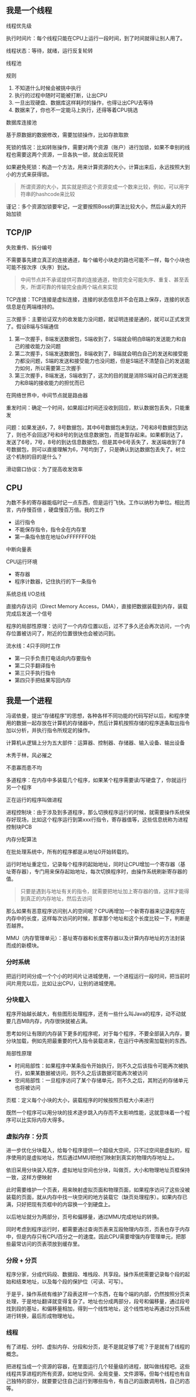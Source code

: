 ## 我是一个线程

线程优先级

执行时间片：每个线程只能在CPU上运行一段时间，到了时间就得让别人用了。

线程状态：等待，就绪，运行反复轮转

线程池

规则
1. 不知道什么时候会被挑中执行
2. 执行的过程中随时可能被打断，让出CPU
3. 一旦出现硬盘、数据库这样耗时的操作，也得让出CPU去等待
4. 数据来了，你也不一定能马上执行，还得等着CPU挑选

数据库连接池

基于原数据的数据修改，需要加锁操作，比如存款取款

死锁的情况：比如转账操作，需要对两个资源（账户）进行加锁，如果不幸别的线程也需要这两个资源，一旦各执一锁，就会出现死锁

如果避免死锁：构造一个方法，用来计算资源的大小，计算出来后，永远按照大到小的方式来获得锁。

> 所谓资源的大小，其实就是把这个资源变成一个数来比较，例如，可以用字符串的hashcode来比较

谨记：多个资源加锁要牢记，一定要按照Boss的算法比较大小，然后从最大的开始加锁

## TCP/IP

失败重传、拆分编号

不需要事先建立真正的连接通道，每个编号小块走的路也可能不一样，每个小块也可能不按次序（失序）到达。

> 中间节点并不承诺提供可靠的连接通道，物资完全可能失序、重复、甚至丢失，所谓可靠的传输完全由两个端点来实现

TCP连接：TCP连接是虚拟连接，连接的状态信息并不会在路上保存，连接的状态信息是在两端维持的。

三次握手：主要验证双方的收发能力没问题，就证明连接是通的，就可以正式发货了。假设B端与S端通信
1. 第一次握手，B端发送数据包，S端收到了，S端就会明白B端的发送能力和自己的接收能力没问题
2. 第二次握手，S端发送数据包，B端收到了，B端就会明白自己的发送和接受能力都没问题，S端的发送和接受能力也没问题，但是S端还不清楚自己的发送能力如何，所以需要第三次握手
3. 第三次握手，B端发送，S端收到了，这次的目的就是消除S端对自己的发送能力和B端的接收能力的担忧而已

在网络世界中，中间节点就是路由器

重发时间：确定一个时间，如果超过时间还没收到回应，默认数据包丢失，只能重发

问题：如果发送6，7，8号数据包，其中6号数据包未到达，7号和8号数据包到达了，则也不会回送7号和8号的到达信息数据包，而是暂存起来。如果都到达了，发送了6号，7号，8号的到达信息数据包，但是其中6号丢失了，发送端收到了8号数据包，则可以直接理解为6，7号均到了，只是确认到达数据包丢失了。树立这个机制的目的是什么？

滑动窗口协议：为了提高收发效率

## CPU
为数不多的寄存器能临时记一点东西，但是运行飞快。工作以纳秒为单位。相比而言，内存慢百倍 ，硬盘慢百万倍。我的工作
* 运行指令
* 不能保存指令，指令全在内存里
* 第一条指令放在地址0xFFFFFFF0处

中断向量表

CPU运行环境
* 寄存器
* 程序计数器，记住执行的下一条指令

系统总线 I/O总线

直接内存访问（Direct Memory Access，DMA），直接把数据装载到内存，装载完成后发送一个信号

程序的局部性原理：访问了一个内存位置以后，过不了多久还会再次访问，一个内存位置被访问了，附近的位置很快也会被访问到。

流水线：4只手同时工作
* 第一只手负责打电话向内存要指令
* 第二只手翻译指令
* 第三只手执行指令
* 第四只手把结果写回内存

## 我是一个进程
冯诺依曼，提出“存储程序”的思想，各种各样不同功能的代码写好以后，和程序使用的数据一起存放在计算机的存储器中，然后计算机按照存储的程序逐条取出指令加以分析，并执行指令所规定的操作。

计算机从逻辑上分为五大部件：运算器、控制器、存储器、输入设备、输出设备

木秀于林，风必摧之

不患寡而患不均

多道程序：在内存中多装载几个程序，如果某个程序需要读/写硬盘了，你就运行另一个程序

正在运行的程序叫做进程

进程控制块：由于涉及到多道程序，那么切换程序运行的时候，就需要操作系统保存好现场，比如这个程序运行到第xxx行指令，寄存器值等，这些信息统称为进程控制块PCB

内存分配算法

在批处理系统中，所有的程序都是从地址0开始转载的。

运行时地址重定位，记录每个程序的起始地址，同时让CPU增加一个寄存器（基址寄存器），专门用来保存起始地址，每次切换程序时，由操作系统刷新寄存器的值。

> 只要是遇到与地址有关的指令，就需要把地址加上寄存器的值，这样才能得到真正的内存地址，然后去访问

那么如果有恶意程序访问别人的空间呢？CPU再增加一个新寄存器来记录程序在内存中的长度，这样每次访问的时候，那拿那个地址和这个长度比较一下，判断是否越界。

MMU（内存管理单元）：基址寄存器和长度寄存器以及计算内存地址的方法封装而成的新模块。

### 分时系统
把运行时间分成一个个小的时间片让进城使用，一个进程运行一段时间，把当前时间片用完以后，比如让出CPU，让别的进城使用。

### 分块载入
程序开始越长越大，有些图形处理程序，还有一些什么叫Java的程序，动不动就要几百MB内存，内存很快就被占满。

思考如何让有限的内存装下更多的程序呢，对于每个程序，不要全部装入内存，要分块加载，例如先把最重要的代入指令装载进来，在运行中再按需加载别的东西。

局部性原理
* 时间局部性：如果程序中某条指令开始执行，则不久之后该指令可能再次被执行，如果某数据被访问，则不久之后该数据可能再次被访问
* 空间局部性：一旦程序访问了某个存储单元，则不久之后，其附近的存储单元也将被访问

页框：定义每个小块的大小，装载程序的时候按照页框大小来进行

既然一个程序可以用分块的技术逐步跳入内存而不太影响性能，这就意味着一个程序可以比实际内存大得多。

### 虚拟内存：分页
进一步优化分块载入，给每个程序提供一个超级大空间，只不过空间是虚拟的，程序使用的是虚拟地址，然后通过MMU把他们映射到真实的物理内存地址上。

依旧采用分块装入程序，虚拟地址空间也分块，叫做页，大小和物理地址页框保持一致，这样方便映射

此时需要维护一个页表，用来映射虚拟页面和物理页面，如果程序访问了这些没被装载的页面，就从内存中找一块空闲的地方装载它（缺页处理程序）。如果内存已满，只好把现有页框中的内容换一个到硬盘上。

以后地址就分为两部分，页号和偏移量，通过MMU完成地址的转换。

同时考虑到程序运行时，都需要通过查询页表来互殴物理内存页，页表也存于内存中，但是内存只有CPU百分之一的速度。因此CPU需要增强内存管理单元，把那些最常访问的页表项放到缓存里。

### 分段 + 分页
程序分家，分成代码段、数据段、堆栈段、共享段。操作系统需要记录每个段的起始和结束地址，以及每个段的保护位（可读、可写）。

于是乎，操作系统有维护了段表这样一个东西，在每个端的内部，仍然按照分页来处理，于是地址翻译就变得复杂了。地址也分成两部分，段号和偏移量，通过段号找到段的基址，和偏移量相加，得到一个线性地址，这个线性地址再通过分页系统进行转换，最后形成物理地址。

### 线程
有了进程、分时、虚拟内存、分段和分页，是不是就足够了呢？于是就有了线程的概念。

把进程当成一个资源的容器，在里面运行几个轻量级的进程，就叫做线程吧。这些线程共享进程的所有资源，如地址空间、全局变量、文件源等。但每个线程也有自己独特的部分，就要要记住自己运行到哪些指令，有自己的函数调用栈，自己的态等。



